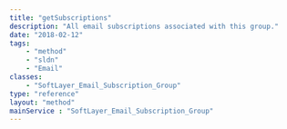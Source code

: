 ```yaml
---
title: "getSubscriptions"
description: "All email subscriptions associated with this group."
date: "2018-02-12"
tags:
    - "method"
    - "sldn"
    - "Email"
classes:
    - "SoftLayer_Email_Subscription_Group"
type: "reference"
layout: "method"
mainService : "SoftLayer_Email_Subscription_Group"
---
```

